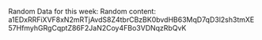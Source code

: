 Random Data for this week: Random content: a1EDxRRFiXVF8xN2mRTjAvdS8Z4tbrCBzBK0bvdHB63MqD7qD3l2sh3tmXE57HfmyhGRgCqptZ86F2JaN2Coy4FBo3VDNqzRbQvK
